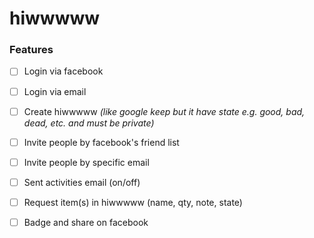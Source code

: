 # hiwwwww

### Features
- [ ] Login via facebook
- [ ] Login via email
- [ ] Create hiwwwww _(like google keep but it have state e.g. good, bad, dead, etc. and must be private)_
- [ ] Invite people by facebook's friend list
- [ ] Invite people by specific email
- [ ] Sent activities email (on/off)
- [ ] Request item(s) in hiwwwww (name, qty, note, state)
- [ ] Badge and share on facebook

